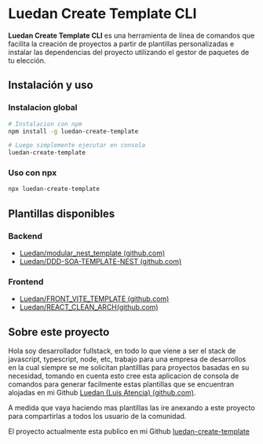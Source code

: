 # Luedan Create Template CLI

**Luedan Create Template CLI** es una herramienta de línea de comandos que facilita la creación de proyectos a partir de plantillas personalizadas e instalar las dependencias del proyecto utilizando el gestor de paquetes de tu elección.

## Instalación y uso

### Instalacion global

```bash
# Instalacion con npm
npm install -g luedan-create-template

# Luego simplemente ejecutar en consola
luedan-create-template
```

### Uso con npx

```bash
npx luedan-create-template
```

## Plantillas disponibles

### Backend

* [Luedan/modular\_nest\_template (github.com)](https://github.com/Luedan/modular_nest_template)
* [Luedan/DDD-SOA-TEMPLATE-NEST (github.com)](https://github.com/Luedan/DDD-SOA-TEMPLATE-NEST)

### Frontend

* [Luedan/FRONT_VITE_TEMPLATE (github.com)](https://github.com/Luedan/FRONT_VITE_TEMPLATE)
* [Luedan/REACT_CLEAN_ARCH(github.com)](https://github.com/Luedan/REACT_CLEAN_ARCH)

## Sobre este proyecto

Hola soy desarrollador fullstack, en todo lo que viene a ser el stack de javascript, typescript, node, etc, trabajo para una empresa de desarrollos en la cual siempre se me solicitan plantilllas para proyectos basadas en su necesidad, tomando en cuenta esto cree esta aplicacion de consola de comandos para generar facilmente estas plantillas que se encuentran alojadas en mi Github [Luedan (Luis Atencia) (github.com)](https://github.com/Luedan).

A medida que vaya haciendo mas plantillas las ire anexando a este proyecto para compartirlas a todos los usuario de la comunidad.

El proyecto actualmente esta publico en mi Github [luedan-create-template](https://github.com/Luedan/luedan-create-template)
